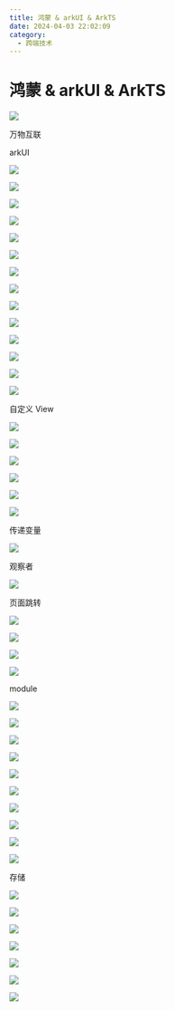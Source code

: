 ```yaml
---
title: 鸿蒙 & arkUI & ArkTS
date: 2024-04-03 22:02:09
category:
  - 跨端技术
---
```


# 鸿蒙 & arkUI & ArkTS

![](static/DSJMbdEauothSfxNZw3chpXTnFc.png)

万物互联

arkUI

![](static/A4ulbqm0boQ2M7xRKkoc7spKntZ.png)

![](static/EM16b60scosYUAxMFzYcL68fnia.png)

![](static/QvGVbgYr7o9JatxzbcZcENjZn1Q.png)

![](static/WNWebr2HVoK3gRxjaQ9cfopXnSb.png)

![](static/NaDsbaha2o7RvMx7fp9cjH3Ynkd.png)

![](static/ALQ3bNPsAoV9B8xdcumccgd7nBe.png)

![](static/NiAhbQnjmoWeLtxZlQVcqtLknrf.png)

![](static/De9BbPrxMo3bUtxODGYcs8ejned.png)

![](static/DUsRbMDALo7KF4xGHMlcc53Rnac.png)

![](static/RtNUbTEq3ozfHaxc45kc08iAnDe.png)

![](static/XlAibp0hzo3n6UxPuevccZIZncd.png)

![](static/I3DqbR0UjoBkHQxDzyvc7IYZnjc.png)

![](static/YMe7bew8Soyyxtxze76cIKRknmh.png)

![](static/D0H3bNBZ9oXGGKxiEadc1oVgnXf.png)

自定义 View

![](static/YoHrbizlHo4yH6xTYFPcqAMIneQ.png)

![](static/Md3NbpQkVoAsrUxFPfkct1usnTh.png)

![](static/VOdGb7gIVofKiUxKNFocaH4Qnmh.png)

![](static/V4tfbIUiFo6OUJxSB5lcd4lenje.png)

![](static/CkdRbJGpSo6lygxrTmKcDEgfn7d.png)

![](static/MLCHboARVoJ954xjw7RcNyyWnnd.png)

传递变量

![](static/Htt5b4J8qo3UADxFcDXcu3C0nq1.png)

观察者

![](static/R2OpbqxlLoPQWdxktozcBpL0nYb.png)

页面跳转

![](static/I9cnbVxOfoD4gvxq235cPOsInPj.png)

![](static/JkFlbBJ2LoNNyjxeVa5c63xNngf.png)

![](static/UTNOb0i4VosutzxnEGMcPFOLn1g.png)

![](static/E8Rtbln1yoNCYXxISusc2GR8nWL.png)

module

![](static/Bevvb6GzqoDQXExQfRoc5Sp5nng.png)

![](static/Cwkbbe7stoANV6xXs3vc9qCvnyT.png)

![](static/IFAAbylGko37AbxdSfucPdgLnAf.png)

![](static/BdhTbDdVJokIUkxffZCcSDgVn0f.png)

![](static/DlwbbbpJQoAeb9xanzOc3Oiznqd.png)

![](static/RJ6ebyZHmoMYY0xeK1YctuZwnGh.png)

![](static/VjgibNwfGoPfmdxrVo0c121jnOB.png)

![](static/LwIqb4r7EolBatx12swcwIHqnxe.png)

![](static/GtNhbF918oqay3xPbmZcv5z5nKd.png)

![](static/MGYlbN0I6oPLhsxEYKdc6j8Mnyc.png)

存储

![](static/HadwbIWTzoAfoDxmbUOcI2e8nLh.png)

![](static/DsKFbsD9Ko4Bfrxs1QBcuKK5n4U.png)

![](static/PJY3b04POow4cJxdQ1mc0Zfan9c.png)

![](static/ZLu2bm1NVojGHKx6qmzcWcIPn0g.png)

![](static/KYsebF9xYo8FQTxCbUtchI8Tnbe.png)

![](static/MBMTb8hgOoEiWPxtmhMcDCmznnh.png)

![](static/EcsRbx8a5olVx6xV9nncSUiHnyo.png)
